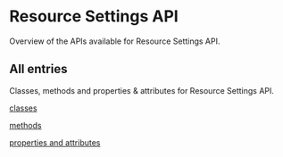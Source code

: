 [
This is a templated file. Adding content to this file may result in it being
reverted. Instead, if you want to place additional content, create an
"overview_content.md" file in `docs/` directory. The Sphinx tool will
pick up on the content and merge the content.
]: #

# Resource Settings API

Overview of the APIs available for Resource Settings API.

## All entries

Classes, methods and properties & attributes for
Resource Settings API.

[classes](https://cloud.google.com/python/docs/reference/resourcesettings/latest/summary_class.html)

[methods](https://cloud.google.com/python/docs/reference/resourcesettings/latest/summary_method.html)

[properties and
attributes](https://cloud.google.com/python/docs/reference/resourcesettings/latest/summary_property.html)
